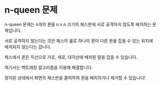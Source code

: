 # n-queen 문제

n-queen 문제는 n개의 퀸을 n x n 크기의 체스판에 서로 공격하지 않도록 배치하는 문제입니다.

서로 공격하지 않는다는 것은 체스의 룰로 하나의 퀸이 다른 퀸을 잡을 수 있는 위치에 배치되지 않는다는 겁니다.

체스에서 퀸은 직선으로 가로, 세로, 대각선에 배치된 말을 잡을 수 있습니다.

여기서는 백트래킹 알고리즘을 이용해 해결합니다.

정지된 상태에서 화면의 체스판을 클릭하여 퀸을 배치하거나 제거할 수 있습니다!
